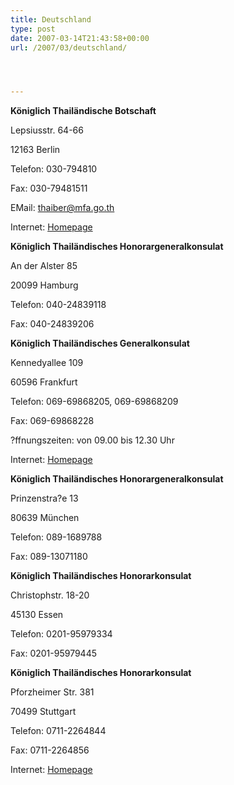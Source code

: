 ```yaml
---
title: Deutschland
type: post
date: 2007-03-14T21:43:58+00:00
url: /2007/03/deutschland/




---
```

**Königlich Thailändische Botschaft**

Lepsiusstr. 64-66

12163 Berlin

Telefon: 030-794810

Fax: 030-79481511

EMail: thaiber@mfa.go.th

Internet: [Homepage][1]

**Königlich Thailändisches Honorargeneralkonsulat**

An der Alster 85

20099 Hamburg

Telefon: 040-24839118

Fax: 040-24839206

**Königlich Thailändisches Generalkonsulat**

Kennedyallee 109

60596 Frankfurt

Telefon: 069-69868205, 069-69868209

Fax: 069-69868228

?ffnungszeiten: von 09.00 bis 12.30 Uhr

Internet: [Homepage][2]

**Königlich Thailändisches Honorargeneralkonsulat**

Prinzenstra?e 13

80639 München

Telefon: 089-1689788

Fax: 089-13071180

**Königlich Thailändisches Honorarkonsulat**

Christophstr. 18-20

45130 Essen

Telefon: 0201-95979334

Fax: 0201-95979445

**Königlich Thailändisches Honorarkonsulat**

Pforzheimer Str. 381

70499 Stuttgart

Telefon: 0711-2264844

Fax: 0711-2264856

Internet: [Homepage][3]

 [1]: http://www.thaiembassy.de/
 [2]: http://www.thai-generalkonsulat-frankfurt.de
 [3]: http://www.thaikonsulat.de
